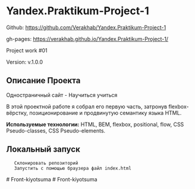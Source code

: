 # Yandex.Praktikum-Project-1

Github: https://github.com/Verakhab/Yandex.Praktikum-Project-1

gh-pages: https://verakhab.github.io/Yandex.Praktikum-Project-1/

Project work #01

Version: v.1.0.0

## Описание Проекта

Одностраничный сайт - Научиться учиться

В этой проектной работе я собрал его первую часть, затронув flexbox-вёрстку, позиционирование и продвинутую семантику языка HTML.

__Используемые технологии:__ HTML, BEM, flexbox, positional, flow, CSS Pseudo-classes, CSS Pseudo-elements.

## Локальный запуск
  ```
     Склонировать репозиторий
     Запустить с помощью браузера файл index.html
  ```
  #   F r o n t - k i y o t s u m a  
 #   F r o n t - k i y o t s u m a  
 